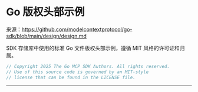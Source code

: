 # Go 版权头部示例

来源：https://github.com/modelcontextprotocol/go-sdk/blob/main/design/design.md

SDK 存储库中使用的标准 Go 文件版权头部示例，遵循 MIT 风格的许可证和归属。

```go
// Copyright 2025 The Go MCP SDK Authors. All rights reserved.
// Use of this source code is governed by an MIT-style
// license that can be found in the LICENSE file.
```

--------------------------------
